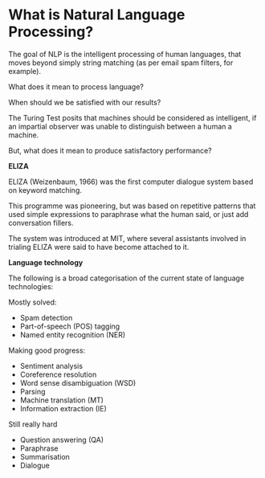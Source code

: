 # What is Natural Language Processing?

The goal of NLP is the intelligent processing of human languages, that moves beyond simply string matching (as per email spam filters, for example).

What does it mean to process language?

When should we be satisfied with our results?

The Turing Test posits that machines should be considered as intelligent, if an impartial observer was unable to distinguish between a human a machine.

But, what does it mean to produce satisfactory performance?

**ELIZA**

ELIZA (Weizenbaum, 1966) was the first computer dialogue system based on keyword matching.

This programme was pioneering, but was based on repetitive patterns that used simple expressions to paraphrase what the human said, or just add conversation fillers.

The system was introduced at MIT, where several assistants involved in trialing ELIZA were said to have become attached to it.

**Language technology**

The following is a broad categorisation of the current state of language technologies:

Mostly solved:

- Spam detection
- Part-of-speech (POS) tagging
- Named entity recognition (NER)

Making good progress:

- Sentiment analysis
- Coreference resolution
- Word sense disambiguation (WSD)
- Parsing
- Machine translation (MT)
- Information extraction (IE)

Still really hard

- Question answering (QA)
- Paraphrase
- Summarisation
- Dialogue
